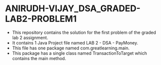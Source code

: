 # ANIRUDH-VIJAY_DSA_GRADED-LAB2-PROBLEM1
* This repository contains the solution for the first problem of the graded lab 2 assignment. 
* It contains 1 Java Project file named LAB 2 - DSA - PayMoney.
* This file has one package named com.greatlearning.main.
* This package has a single class named TransactionToTarget which contains the main method.
